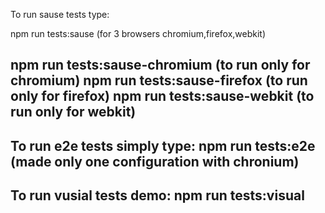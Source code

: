 To run sause tests type:

npm run tests:sause (for 3 browsers chromium,firefox,webkit)

npm run tests:sause-chromium (to run only for chromium)
npm run tests:sause-firefox (to run only for firefox)
npm run tests:sause-webkit (to run only for webkit)
-----
To run e2e tests simply type:
npm run tests:e2e     (made only one configuration with chronium)
-----
To run vusial tests demo:
npm run tests:visual
-----
